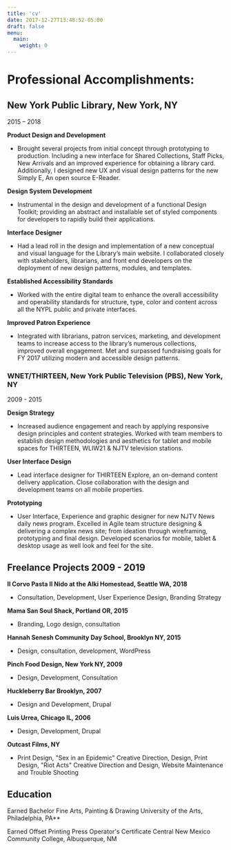```yaml
---
title: 'cv'
date: 2017-12-27T13:48:52-05:00
draft: false
menu:
  main:
    weight: 0
---
```


# Professional Accomplishments:

## New York Public Library, New York, NY

2015 – 2018

**Product Design and Development**

- Brought several projects from initial concept through prototyping to production. Including a new interface for Shared Collections, Staff Picks, New Arrivals and an improved experience for obtaining a library card. Additionally, I designed new UX and visual design patterns for
  the new Simply E, An open source E-Reader.

**Design System Development**

- Instrumental in the design and development of a functional Design Toolkit; providing an abstract and installable set of styled components for developers to rapidly build their applications.

**Interface Designer**

- Had a lead roll in the design and implementation of a new conceptual and visual language for the Library’s main website. I collaborated closely with stakeholders, librarians, and front end developers on the deployment of new design patterns, modules, and templates.

**Established Accessibility Standards**

- Worked with the entire digital team to enhance the overall accessibility and operability standards for structure, type, color and content across all the NYPL public and private interfaces.

**Improved Patron Experience**

- Integrated with librarians, patron services, marketing, and development teams to increase access to the library’s numerous collections, improved overall engagement. Met and surpassed fundraising goals for FY 2017 utilizing modern and accessible design patterns.

### WNET/THIRTEEN, New York Public Television (PBS), New York, NY

2009 - 2015

**Design Strategy**

- Increased audience engagement and reach by applying responsive design principles and content strategies. Worked with team members to establish design methodologies and aesthetics for tablet and mobile spaces for THIRTEEN, WLIW21 & NJTV television stations.

**User Interface Design**

- Lead interface designer for THIRTEEN Explore, an on-demand content delivery application. Close collaboration with the design and development teams on all mobile properties.

**Prototyping**

- User Interface, Experience and graphic designer for new NJTV News daily news program. Excelled in Agile team structure designing & delivering a complex news site; from ideation through wireframing, prototyping and final design. Developed scenarios for mobile, tablet & desktop usage as well look and feel for the site.

## Freelance Projects 2009 - 2019

**Il Corvo Pasta Il Nido at the Alki Homestead, Seattle WA, 2018**

- Consultation, Development, User Experience Design, Branding Strategy

**Mama San Soul Shack, Portland OR, 2015**

- Branding, Logo design, consultation

**Hannah Senesh Community Day School, Brooklyn NY, 2015**

- Design, consultation, development, WordPress

**Pinch Food Design, New York NY, 2009**

- Design, Development, Consultation

**Huckleberry Bar Brooklyn, 2007**

- Design and Development, Drupal

**Luis Urrea, Chicago IL, 2006**

- Design, Development, Drupal

**Outcast Films, NY**

- Print Design, "Sex in an Epidemic" Creative Direction, Design, Print Design, "Riot Acts" Creative Direction and Design, Website Maintenance and Trouble Shooting

## Education

Earned Bachelor Fine Arts, Painting & Drawing University of the Arts, Philadelphia, PA\*\*

Earned Offset Printing Press Operator's Certificate Central New Mexico Community College, Albuquerque, NM
